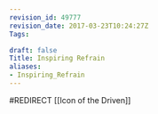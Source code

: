 ```yaml
---
revision_id: 49777
revision_date: 2017-03-23T10:24:27Z
Tags:

draft: false
Title: Inspiring Refrain
aliases:
- Inspiring_Refrain
---
```

#REDIRECT [[Icon of the Driven]]